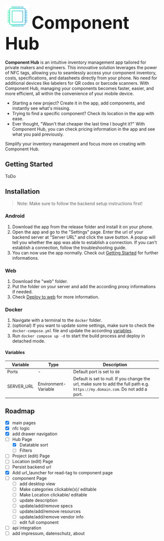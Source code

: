# <img src="./assets/logos/logo_whitespace.png" height=80> <span style="font-size: 2em;" > Component Hub</span> 

**Component Hub** is an intuitive inventory management app tailored for private makers and engineers. This innovative solution leverages the power of NFC tags, allowing you to seamlessly access your component inventory, costs, specifications, and datasheets directly from your phone. No need for additional devices like labelers for QR codes or barcode scanners. With Component Hub, managing your components becomes faster, easier, and more efficient, all within the convenience of your mobile device.

- Starting a new project? Create it in the app, add components, and instantly see what's missing. 
- Trying to find a specific component? Check its location in the app with ease. 
- Ever thought, "Wasn't that cheaper the last time I bought it?" With Component Hub, you can check pricing information in the app and see what you paid previously. 
  
Simplify your inventory management and focus more on creating with Component Hub.

## Getting Started
ToDo

## Installation
> Note: Make sure to follow the backend setup instructions first!

### Android
1. Download the app from the release folder and install it on your phone.
2. Open the app and go to the "Settings" page. Enter the url of your backend server at "Server URL" and click the save button. A popup will tell you whether the app was able to establish a connection. If you can't establish a connection, follow the troubleshooting guide.
3. You can now use the app normally. Check out [Getting Started](#Getting-Started) for further informations.

### Web
1. Download the "web" folder.
2. Put the folder on your server and add the according proxy informations if needed.
3. Check [Deploy to web](https://docs.flutter.dev/deployment/web#deploying-to-the-web) for more information.

### Docker
1. Navigate with a terminal to the `docker` folder.
2. (optional) If you want to update some settings, make sure to check the `docker-compose.yml` file and update the according [variables](#variables). 
3. Run `docker compose up -d` to start the build process and deploy in detached mode.

#### Variables

| Variable | Type | Description |
| --- | --- | --- |
| Ports | - | Default port is set to `80` |
| SERVER_URL | Environment-Variable | Default is set to null. If you change the url, make sure to add the full path e.g. `https://my.domain.com`. Do not add a port.  |




## Roadmap

- [x] main pages
- [x] nfc logic
- [x] add drawer navigation 
- [ ] Hub Page
  - [x] Datatable sort 
  - [ ] Filters
- [ ] Project (edit) Page
- [ ] Location (edit) Page
- [ ] Persist backend url
- [x] Add url_launcher for read-tag to component page
- [ ] component Page
  - [ ] add desktop view
  - [ ] Make categories clickable(x)/ editable
  - [ ] Make Location clickable/ editable
  - [ ] update description
  - [ ] update/add/remove specs
  - [ ] update/add/remove resources
  - [ ] update/add/remove vendor info
  - [ ] edit full component
- [ ] api integration
- [ ] add impressum, datenschutz, about